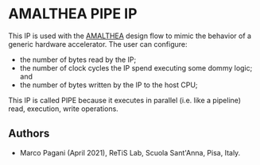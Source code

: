 # AMALTHEA PIPE IP

This IP is used with the [AMALTHEA](https://projects.eclipse.org/projects/automotive.app4mc/downloads) design flow to mimic the behavior of a generic hardware accelerator. The user can configure:

 - the number of bytes read by the IP;
 - the number of clock cycles the IP spend executing some dommy logic; and
 - the number of bytes written by the IP to the host CPU;

This IP is called PIPE because it executes in parallel (i.e. like a pipeline) read, execution, write operations.

## Authors

- Marco Pagani (April 2021), ReTiS Lab, Scuola Sant'Anna, Pisa, Italy.
